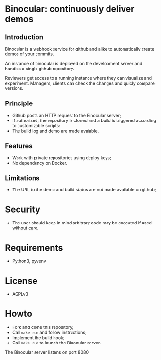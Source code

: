 # Binocular: continuously deliver demos

## Introduction

[Binocular](https://github.com/gberaudo/binocular) is a webhook service for
github and alike to automatically create demos of your commits.

An instance of binocular is deployed on the development server and handles a
single github repository.

Reviewers get access to a running instance where they can visualize and experiment.
Managers, clients can check the changes and quicly compare versions.

## Principle

- Github posts an HTTP request to the Binocular server;
- If authorized, the repository is cloned and a build is triggered according to customizable scripts:
- The build log and demo are made avaiable.

## Features

- Work with private repositories using deploy keys;
- No dependency on Docker.

## Limitations

- The URL to the demo and build status are not made available on github;

# Security

- The user should keep in mind arbitrary code may be executed if used without care.

# Requirements

- Python3, pyvenv


# License

- AGPLv3

# Howto

- Fork and clone this repository;
- Call `make run` and follow instructions;
- Implement the build hook;
- Call `make run` to launch the Binocular server.

The Binocular server listens on port 8080.
